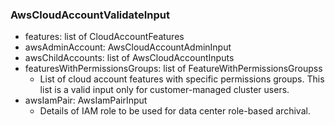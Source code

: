 ### AwsCloudAccountValidateInput
- features: list of CloudAccountFeatures
- awsAdminAccount: AwsCloudAccountAdminInput
- awsChildAccounts: list of AwsCloudAccountInputs
- featuresWithPermissionsGroups: list of FeatureWithPermissionsGroupss
  - List of cloud account features with specific permissions groups. This list is a valid input only for customer-managed cluster users.
- awsIamPair: AwsIamPairInput
  - Details of IAM role to be used for data center role-based archival.
